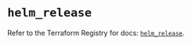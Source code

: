 # `helm_release`

Refer to the Terraform Registry for docs: [`helm_release`](https://registry.terraform.io/providers/hashicorp/helm/2.13.0/docs/resources/release).

